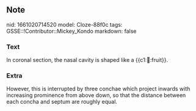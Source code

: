 ## Note
nid: 1661020714520
model: Cloze-88f0c
tags: GSSE::!Contributor::Mickey_Kondo
markdown: false

### Text
In coronal section, the nasal cavity is shaped like a {{c1::pear::fruit}}.

### Extra
However, this is interrupted by three conchae which project inwards with increasing prominence from above down, so that the distance between each concha and septum are roughly equal.

